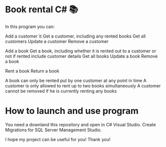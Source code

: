 # Book rental C# 📚

In this program you can:

Add a customer 
\t  Get a customer, including any rented books 
Get all customers 
Update a customer 
Remove a customer

Add a book 
Get a book, including whether it is rented out to a customer or not if rented include customer details 
Get all books 
Update a book 
Remove a book

Rent a book 
Return a book

A book can only be rented put by one customer at any point in time 
A customer is only allowed to rent up to two books simultaneously 
A customer cannot be removed if he is currently renting any books

# How to launch and use program

You need a downland this repository and open in C# Visual Studio. 
Create Migrations for SQL Server Management Studio.

I hope my project can be useful for you!
Thank you!
